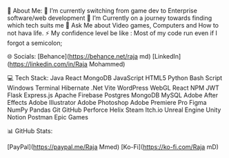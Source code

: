 💫 About Me:
🔭 I’m currently switching from game dev to Enterprise software/web development
🌱 I’m Currently on a journey towards finding which tech suits me
💬 Ask Me about Video games, Computers and How to not hava life.
⚡ My confidence level be like : Most of my code run even if I forgot a semicolon;


🌐 Socials:
[Behance](https://behance.net/raja md) [LinkedIn](https://linkedin.com/in/Raja Mohammed)

💻 Tech Stack:
Java React MongoDB JavaScript HTML5 Python Bash Script Windows Terminal Hibernate .Net Vite WordPress WebGL React NPM JWT Flask Express.js Apache Firebase Postgres MongoDB MySQL Adobe After Effects Adobe Illustrator Adobe Photoshop Adobe Premiere Pro Figma NumPy Pandas Git GitHub Perforce Helix Steam Itch.io Unreal Engine Unity Notion Postman Epic Games

📊 GitHub Stats:

[PayPal](https://paypal.me/Raja Mmed) [Ko-Fi](https://ko-fi.com/Raja mD)
